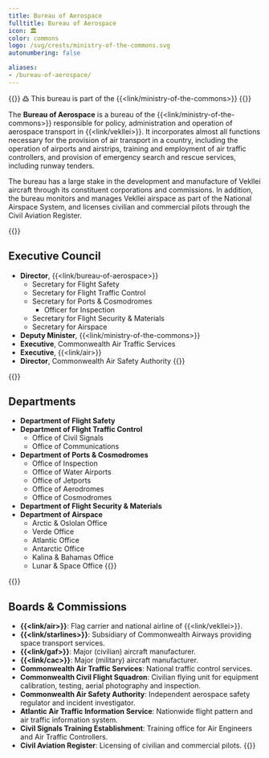 ```yaml
---
title: Bureau of Aerospace
fulltitle: Bureau of Aerospace
icon: 🏛️
color: commons
logo: /svg/crests/ministry-of-the-commons.svg
autonumbering: false

aliases:
- /bureau-of-aerospace/
---
```

{{<note>}}
߷ This bureau is part of the {{<link/ministry-of-the-commons>}}
{{</note>}}

The <span class="fi fi-min-commons fis"></span> **Bureau of Aerospace** is a bureau of the {{<link/ministry-of-the-commons>}} responsible for policy, administration and operation of aerospace transport in {{<link/vekllei>}}. It incorporates almost all functions necessary for the provision of air transport in a country, including the operation of airports and airstrips, training and employment of air traffic controllers, and provision of emergency search and rescue services, including runway tenders.

The bureau has a large stake in the development and manufacture of Vekllei aircraft through its constituent corporations and commissions. In addition, the bureau monitors and manages Vekllei airspace as part of the National Airspace System, and licenses civilian and commercial pilots through the Civil Aviation Register.

{{<note panel>}}
## Executive Council

* **Director**, {{<link/bureau-of-aerospace>}}
	* Secretary for Flight Safety
	* Secretary for Flight Traffic Control
	* Secretary for Ports & Cosmodromes
		* Officer for Inspection
	* Secretary for Flight Security & Materials
	* Secretary for Airspace
* **Deputy Minister**, {{<link/ministry-of-the-commons>}}
* **Executive**, Commonwealth Air Traffic Services
* **Executive**, {{<link/air>}}
* **Director**, Commonwealth Air Safety Authority
{{</note>}}

{{<note panel>}}
## Departments
* **Department of Flight Safety**
* **Department of Flight Traffic Control**
	* Office of Civil Signals
	* Office of Communications
* **Department of Ports & Cosmodromes**
	* Office of Inspection
	* Office of Water Airports
	* Office of Jetports
	* Office of Aerodromes
	* Office of Cosmodromes
* **Department of Flight Security & Materials**
* **Department of Airspace**
	* Arctic & Oslolan Office
	* Verde Office
	* Atlantic Office
	* Antarctic Office
	* Kalina & Bahamas Office
	* Lunar & Space Office
{{</note>}}

{{<note panel>}}
## Boards & Commissions

* **{{<link/air>}}**: Flag carrier and national airline of {{<link/vekllei>}}.
* **{{<link/starlines>}}**: Subsidiary of Commonwealth Airways providing space transport services.
* **{{<link/gaf>}}**: Major (civilian) aircraft manufacturer.
* **{{<link/cac>}}**: Major (military) aircraft manufacturer.
* **Commonwealth Air Traffic Services**: National traffic control services.
* **Commonwealth Civil Flight Squadron**: Civilian flying unit for equipment calibration, testing, aerial photography and inspection.
* **Commonwealth Air Safety Authority**: Independent aerospace safety regulator and incident investigator.
* **Atlantic Air Traffic Information Service**: Nationwide flight pattern and air traffic information system.
* **Civil Signals Training Establishment**: Training office for Air Engineers and Air Traffic Controllers.
* **Civil Aviation Register**: Licensing of civilian and commercial pilots.
{{</note>}}